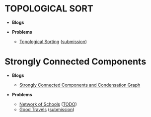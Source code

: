 

# TOPOLOGICAL SORT
* __Blogs__



* __Problems__

  * [Topological Sorting](https://www.spoj.com/problems/TOPOSORT/en/) ([submission](https://ideone.com/5bFNqI))


# Strongly Connected Components
* __Blogs__

  * [Strongly Connected Components and Condensation Graph](https://cp-algorithms.com/graph/strongly-connected-components.html#definitions)

* __Problems__

  * [Network of Schools](http://poj.org/problem?id=1236) ([TODO]())
  * [Good Travels](https://www.spoj.com/problems/GOODA/en/) ([submission](https://ideone.com/emj1bG))
